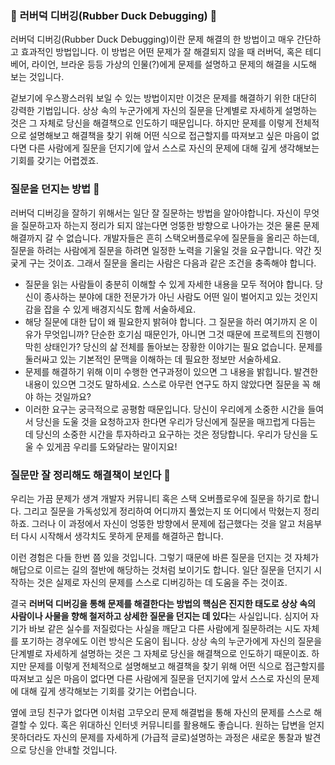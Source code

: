### 🐤 **러버덕 디버깅(Rubber Duck Debugging)** 🐤

러버덕 디버깅(Rubber Duck Debugging)이란 문제 해결의 한 방법이고 매우 간단하고 효과적인 방법입니다. 이 방법은 어떤 문제가 잘 해결되지 않을 때 러버덕, 혹은 테디베어, 라이언, 브라운 등등 가상의 인물(?)에게 문제를 설명하고 문제의 해결을 시도해 보는 것입니다.
 

 겉보기에 우스꽝스러워 보일 수 있는 방법이지만 이것은 문제를 해결하기 위한 대단히 강력한 기법입니다. 상상 속의 누군가에게 자신의 질문을 단계별로 자세하게 설명하는 것은 그 자체로 당신을 해결책으로 인도하기 때문입니다.  하지만 문제를 이렇게 전체적으로 설명해보고 해결책을 찾기 위해 어떤 식으로 접근할지를 따져보고 싶은 마음이 없다면 다른 사람에게 질문을 던지기에 앞서 스스로 자신의 문제에 대해 깊게 생각해보는 기회를 갖기는 어렵겠죠.

### 질문을 던지는 방법 🤔

러버덕 디버깅을 잘하기 위해서는 일단 잘 질문하는 방법을 알아야합니다. 자신이 무엇을 질문하고자 하는지 정리가 되지 않는다면 엉뚱한 방향으로 나아가는 것은 물론 문제 해결까지 갈 수 없습니다.
 개발자들은 흔히 스택오버플로우에 질문들을 올리곤 하는데, 질문을 하려는 사람에게 질문을 하려면 일정한 노력을 기울일 것을 요구합니다. 약간 짓궂게 구는 것이죠. 그래서 질문을 올리는 사람은 다음과 같은 조건을 충족해야 합니다. 

- 질문을 읽는 사람들이 충분히 이해할 수 있게 자세한 내용을 모두 적어야 합니다. 당신이 종사하는 분야에 대한 전문가가 아닌 사람도 어떤 일이 벌어지고 있는 것인지 감을 잡을 수 있게 배경지식도 함께 서술하세요.
- 해당 질문에 대한 답이 왜 필요한지 밝혀야 합니다. 그 질문을 하러 여기까지 온 이유가 무엇입니까? 단순한 호기심 때문인가, 아니면 그것 때문에 프로젝트의 진행이 막힌 상태인가? 당신의 삶 전체를 돌아보는 장황한 이야기는 필요 없습니다. 문제를 둘러싸고 있는 기본적인 문맥을 이해하는 데 필요한 정보만 서술하세요.
- 문제를 해결하기 위해 이미 수행한 연구과정이 있으면 그 내용을 밝힙니다. 발견한 내용이 있으면 그것도 말하세요. 스스로 아무런 연구도 하지 않았다면 질문을 꼭 해야 하는 것일까요?
- 이러한 요구는 궁극적으로 공평함 때문입니다. 당신이 우리에게 소중한 시간을 들여서 당신을 도울 것을 요청하고자 한다면 우리가 당신에게 질문을 매끄럽게 다듬는 데 당신의 소중한 시간을 투자하라고 요구하는 것은 정당합니다. 우리가 당신을 도울 수 있게끔 우리를 도와달라는 말이지요!

### 질문만 잘 정리해도 해결책이 보인다 🥸

우리는 가끔 문제가 생겨 개발자 커뮤니티 혹은 스택 오버플로우에 질문을 하기로 합니다. 그리고 질문을 가독성있게 정리하여 어디까지 풀었는지 또 어디에서 막혔는지 정리하죠. 그러나 이 과정에서 자신이 엉뚱한 방향에서 문제에 접근했다는 것을 알고 처음부터 다시 시작해서 생각치도 못하게 문제를 해결하곤 합니다. 

이런 경험은 다들 한번 쯤 있을 것입니다. 그렇기 때문에 바른 질문을 던지는 것 자체가 해답으로 이르는 길의 절반에 해당하는 것처럼 보이기도 합니다. 일단 질문을 던지기 시작하는 것은 실제로 자신의 문제를 스스로 디버깅하는 데 도움을 주는 것이죠.

결국 **러버덕 디버깅을 통해 문제를 해결한다는 방법의 핵심은 진지한 태도로 상상 속의 사람이나 사물을 향해 철저하고 상세한 질문을 던지는 데 있다**는 사실입니다. 심지어 자기가 바보 같은 실수를 저질렀다는 사실을 깨닫고 다른 사람에게 질문하려는 시도 자체를 포기하는 경우에도 이런 방식은 도움이 됩니다. 상상 속의 누군가에게 자신의 질문을 단계별로 자세하게 설명하는 것은 그 자체로 당신을 해결책으로 인도하기 때문이죠. 하지만 문제를 이렇게 전체적으로 설명해보고 해결책을 찾기 위해 어떤 식으로 접근할지를 따져보고 싶은 마음이 없다면 다른 사람에게 질문을 던지기에 앞서 스스로 자신의 문제에 대해 깊게 생각해보는 기회를 갖기는 어렵습니다. 

옆에 코딩 친구가 없다면 이처럼 고무오리 문제 해결법을 통해 자신의 문제를 스스로 해결할 수 있다. 혹은 위대하신 인터넷 커뮤니티를 활용해도 좋습니다. 원하는 답변을 얻지 못하더라도 자신의 문제를 자세하게 (가급적 글로)설명하는 과정은 새로운 통찰과 발견으로 당신을 안내할 것입니다.
